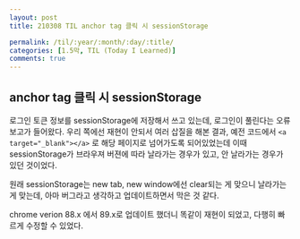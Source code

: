 ```yaml
---
layout: post
title: 210308 TIL anchor tag 클릭 시 sessionStorage

permalink: /til/:year/:month/:day/:title/
categories: [1.5막, TIL (Today I Learned)]
comments: true
---
```


## anchor tag 클릭 시 sessionStorage

로그인 토큰 정보를 sessionStorage에 저장해서 쓰고 있는데, 로그인이 풀린다는 오류 보고가 들어왔다.
우리 쪽에선 재현이 안되서 여러 삽질을 해본 결과,
예전 코드에서 `<a target="_blank"></a>` 로 해당 페이지로 넘어가도록 되어있었는데 이때 sessionStorage가 브라우져 버젼에 따라 날라가는 경우가 있고, 안 날라가는 경우가 있던 것이었다. 

원래 sessionStorage는 new tab, new window에선 clear되는 게 맞으니 날라가는게 맞는데, 아마 버그라고 생각하고 업데이트하면서 막은 것 같다. 

chrome verion 88.x 에서 89.x로 업데이트 했더니 똑같이 재현이 되었고, 다행히 빠르게 수정할 수 있었다. 

